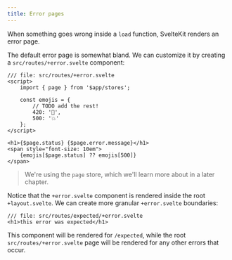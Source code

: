 ```yaml
---
title: Error pages
---
```


When something goes wrong inside a `load` function, SvelteKit renders an error page.

The default error page is somewhat bland. We can customize it by creating a `src/routes/+error.svelte` component:

```svelte
/// file: src/routes/+error.svelte
<script>
	import { page } from '$app/stores';

	const emojis = {
		// TODO add the rest!
		420: '🫠',
		500: '💥'
	};
</script>

<h1>{$page.status} {$page.error.message}</h1>
<span style="font-size: 10em">
	{emojis[$page.status] ?? emojis[500]}
</span>
```

> We're using the `page` store, which we'll learn more about in a later chapter.

Notice that the `+error.svelte` component is rendered inside the root `+layout.svelte`. We can create more granular `+error.svelte` boundaries:

```svelte
/// file: src/routes/expected/+error.svelte
<h1>this error was expected</h1>
```

This component will be rendered for `/expected`, while the root `src/routes/+error.svelte` page will be rendered for any other errors that occur.
